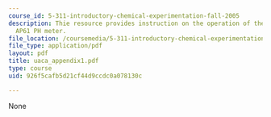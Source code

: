 ```yaml
---
course_id: 5-311-introductory-chemical-experimentation-fall-2005
description: Thie resource provides instruction on the operation of the accumet portable
  AP61 PH meter.
file_location: /coursemedia/5-311-introductory-chemical-experimentation-fall-2005/926f5cafb5d21cf44d9ccdc0a078130c_uaca_appendix1.pdf
file_type: application/pdf
layout: pdf
title: uaca_appendix1.pdf
type: course
uid: 926f5cafb5d21cf44d9ccdc0a078130c

---
```

None
